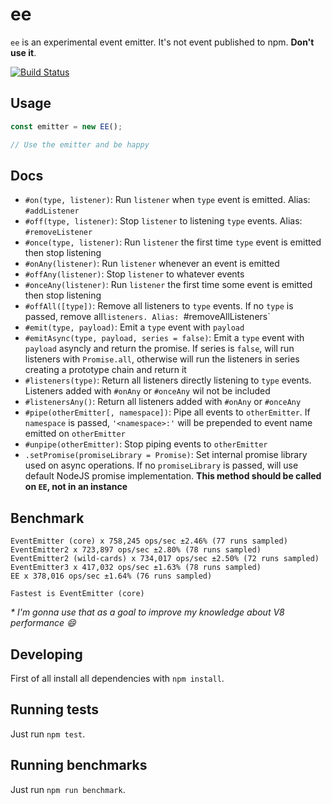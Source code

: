 # ee

`ee` is an experimental event emitter. It's not event published to npm. __Don't use it__.

[![Build Status](https://travis-ci.org/talyssonoc/ee.svg?branch=master)](https://travis-ci.org/talyssonoc/ee)

## Usage

```js
const emitter = new EE();

// Use the emitter and be happy
```

## Docs

- `#on(type, listener)`: Run `listener` when `type` event is emitted. Alias: `#addListener`
- `#off(type, listener)`: Stop `listener` to listening `type` events. Alias: `#removeListener`
- `#once(type, listener)`: Run `listener` the first time `type` event is emitted then stop listening
- `#onAny(listener)`: Run `listener` whenever an event is emitted
- `#offAny(listener)`: Stop `listener` to whatever events
- `#onceAny(listener)`: Run `listener` the first time some event is emitted then stop listening
- `#offAll([type])`: Remove all listeners to `type` events. If no `type` is passed, remove all`listeners. Alias: `#removeAllListeners`
- `#emit(type, payload)`: Emit a `type` event with `payload`
- `#emitAsync(type, payload, series = false)`: Emit a `type` event with `payload` asyncly and return the promise. If series is `false`, will run listeners with `Promise.all`, otherwise will run the listeners in series creating a prototype chain and return it
- `#listeners(type)`: Return all listeners directly listening to `type` events. Listeners added with `#onAny` or `#onceAny` wil not be included
- `#listenersAny()`: Return all listeners added with `#onAny` or `#onceAny`
- `#pipe(otherEmitter[, namespace])`: Pipe all events to `otherEmitter`. If `namespace` is passed, `'<namespace>:'` will be prepended to event name emitted on `otherEmitter`
- `#unpipe(otherEmitter)`: Stop piping events to `otherEmitter`
- `.setPromise(promiseLibrary = Promise)`: Set internal promise library used on async operations. If no `promiseLibrary` is passed, will use default NodeJS promise implementation. __This method should be called on `EE`, not in an instance__

## Benchmark

```
EventEmitter (core) x 758,245 ops/sec ±2.46% (77 runs sampled)
EventEmitter2 x 723,897 ops/sec ±2.80% (78 runs sampled)
EventEmitter2 (wild-cards) x 734,017 ops/sec ±2.50% (72 runs sampled)
EventEmitter3 x 417,032 ops/sec ±1.63% (78 runs sampled)
EE x 378,016 ops/sec ±1.64% (76 runs sampled)

Fastest is EventEmitter (core)
```

_* I'm gonna use that as a goal to improve my knowledge about V8 performance :smile:_

## Developing

First of all install all dependencies with `npm install`.

## Running tests

Just run `npm test`.

## Running benchmarks

Just run `npm run benchmark`.